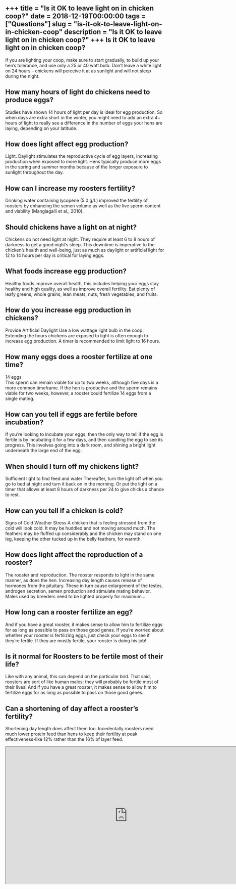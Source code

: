 +++
title = "Is it OK to leave light on in chicken coop?"
date = 2018-12-19T00:00:00
tags = ["Questions"]
slug = "is-it-ok-to-leave-light-on-in-chicken-coop"
description = "Is it OK to leave light on in chicken coop?"
+++
Is it OK to leave light on in chicken coop?
-------------------------------------------

If you are lighting your coop, make sure to start gradually, to build up your hen’s tolerance, and use only a 25 or 40 watt bulb. Don’t leave a white light on 24 hours – chickens will perceive it at as sunlight and will not sleep during the night.

How many hours of light do chickens need to produce eggs?
---------------------------------------------------------

Studies have shown 14 hours of light per day is ideal for egg production. So when days are extra short in the winter, you might need to add an extra 4+ hours of light to really see a difference in the number of eggs your hens are laying, depending on your latitude.

How does light affect egg production?
-------------------------------------

Light. Daylight stimulates the reproductive cycle of egg layers, increasing production when exposed to more light. Hens typically produce more eggs in the spring and summer months because of the longer exposure to sunlight throughout the day.

How can I increase my roosters fertility?
-----------------------------------------

Drinking water containing lycopene (5.0 g/L) improved the fertility of roosters by enhancing the semen volume as well as the live sperm content and viability (Mangiagalli et al., 2010).

Should chickens have a light on at night?
-----------------------------------------

Chickens do not need light at night. They require at least 6 to 8 hours of darkness to get a good night’s sleep. This downtime is imperative to the chicken’s health and well-being, just as much as daylight or artificial light for 12 to 14 hours per day is critical for laying eggs.

What foods increase egg production?
-----------------------------------

Healthy foods improve overall health, this includes helping your eggs stay healthy and high quality, as well as improve overall fertility. Eat plenty of leafy greens, whole grains, lean meats, nuts, fresh vegetables, and fruits.

How do you increase egg production in chickens?
-----------------------------------------------

Provide Artificial Daylight Use a low wattage light bulb in the coop. Extending the hours chickens are exposed to light is often enough to increase egg production. A timer is recommended to limit light to 16 hours.

How many eggs does a rooster fertilize at one time?
---------------------------------------------------

14 eggs  
This sperm can remain viable for up to two weeks, although five days is a more common timeframe. If the hen is productive and the sperm remains viable for two weeks, however, a rooster could fertilize 14 eggs from a single mating.

How can you tell if eggs are fertile before incubation?
-------------------------------------------------------

If you’re looking to incubate your eggs, then the only way to tell if the egg is fertile is by incubating it for a few days, and then candling the egg to see its progress. This involves going into a dark room, and shining a bright light underneath the large end of the egg.

When should I turn off my chickens light?
-----------------------------------------

Sufficient light to find feed and water Thereafter, turn the light off when you go to bed at night and turn it back on in the morning. Or put the light on a timer that allows at least 8 hours of darkness per 24 to give chicks a chance to rest.

How can you tell if a chicken is cold?
--------------------------------------

Signs of Cold Weather Stress A chicken that is feeling stressed from the cold will look cold. It may be huddled and not moving around much. The feathers may be fluffed up considerably and the chicken may stand on one leg, keeping the other tucked up in the belly feathers, for warmth.

How does light affect the reproduction of a rooster?
----------------------------------------------------

The rooster and reproduction. The rooster responds to light in the same manner, as does the hen. Increasing day length causes release of hormones from the pituitary. These in turn cause enlargement of the testes, androgen secretion, semen production and stimulate mating behavior. Males used by breeders need to be lighted properly for maximum…

How long can a rooster fertilize an egg?
----------------------------------------

And if you have a great rooster, it makes sense to allow him to fertilize eggs for as long as possible to pass on those good genes. If you’re worried about whether your rooster is fertilizing eggs, just check your eggs to see if they’re fertile. If they are mostly fertile, your rooster is doing his job!

Is it normal for Roosters to be fertile most of their life?
-----------------------------------------------------------

Like with any animal, this can depend on the particular bird. That said, roosters are sort of like human males: they will probably be fertile most of their lives! And if you have a great rooster, it makes sense to allow him to fertilize eggs for as long as possible to pass on those good genes.

Can a shortening of day affect a rooster’s fertility?
-----------------------------------------------------

Shortening day length does affect them too. Incedentally roosters need much lower protein feed than hens to keep their fertility at peak effectiveness-like 12% rather than the 16% of layer feed.

<iframe allow="accelerometer; autoplay; clipboard-write; encrypted-media; gyroscope; picture-in-picture" allowfullscreen="" class="__youtube_prefs__  epyt-is-override  no-lazyload" data-no-lazy="1" data-origheight="433" data-origwidth="770" data-skipgform_ajax_framebjll="" height="433" id="_ytid_86650" loading="lazy" src="https://www.youtube.com/embed/3YqAReDxQAM?enablejsapi=1&autoplay=0&cc_load_policy=0&cc_lang_pref=&iv_load_policy=1&loop=0&modestbranding=0&rel=1&fs=1&playsinline=0&autohide=2&theme=dark&color=red&controls=1&" title="YouTube player" width="770"></iframe>